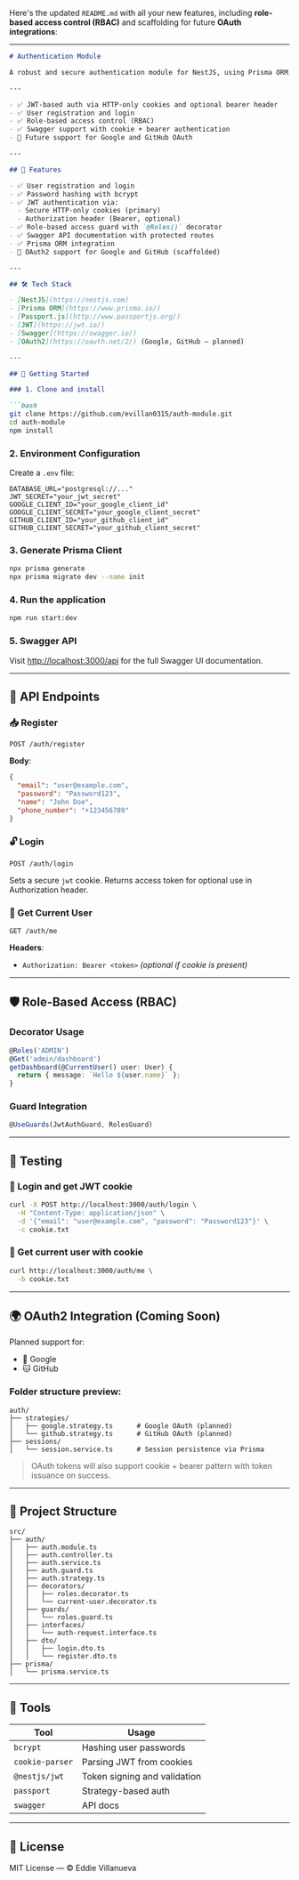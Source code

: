 Here's the updated `README.md` with all your new features, including **role-based access control (RBAC)** and scaffolding for future **OAuth integrations**:

---

````markdown
# Authentication Module

A robust and secure authentication module for NestJS, using Prisma ORM, JWT authentication via HTTP-only cookies, and full Swagger API documentation. OAuth support for Google and GitHub is scaffolded for future extension.

---

- ✅ JWT-based auth via HTTP-only cookies and optional bearer header
- ✅ User registration and login
- ✅ Role-based access control (RBAC)
- ✅ Swagger support with cookie + bearer authentication
- 🚧 Future support for Google and GitHub OAuth

---

## 🔐 Features

- ✅ User registration and login
- ✅ Password hashing with bcrypt
- ✅ JWT authentication via:
  - Secure HTTP-only cookies (primary)
  - Authorization header (Bearer, optional)
- ✅ Role-based access guard with `@Roles()` decorator
- ✅ Swagger API documentation with protected routes
- ✅ Prisma ORM integration
- 🚧 OAuth2 support for Google and GitHub (scaffolded)

---

## 🛠 Tech Stack

- [NestJS](https://nestjs.com)
- [Prisma ORM](https://www.prisma.io/)
- [Passport.js](http://www.passportjs.org/)
- [JWT](https://jwt.io/)
- [Swagger](https://swagger.io/)
- [OAuth2](https://oauth.net/2/) (Google, GitHub — planned)

---

## 🚀 Getting Started

### 1. Clone and install

```bash
git clone https://github.com/evillan0315/auth-module.git
cd auth-module
npm install
````

### 2. Environment Configuration

Create a `.env` file:

```env
DATABASE_URL="postgresql://..."
JWT_SECRET="your_jwt_secret"
GOOGLE_CLIENT_ID="your_google_client_id"
GOOGLE_CLIENT_SECRET="your_google_client_secret"
GITHUB_CLIENT_ID="your_github_client_id"
GITHUB_CLIENT_SECRET="your_github_client_secret"
```

### 3. Generate Prisma Client

```bash
npx prisma generate
npx prisma migrate dev --name init
```

### 4. Run the application

```bash
npm run start:dev
```

### 5. Swagger API

Visit [http://localhost:3000/api](http://localhost:3000/api) for the full Swagger UI documentation.

---

## 🔑 API Endpoints

### 📥 Register

```
POST /auth/register
```

**Body**:

```json
{
  "email": "user@example.com",
  "password": "Password123",
  "name": "John Doe",
  "phone_number": "+123456789"
}
```

### 🔓 Login

```
POST /auth/login
```

Sets a secure `jwt` cookie. Returns access token for optional use in Authorization header.

### 🧾 Get Current User

```
GET /auth/me
```

**Headers**:

* `Authorization: Bearer <token>` *(optional if cookie is present)*

---

## 🛡️ Role-Based Access (RBAC)

### Decorator Usage

```ts
@Roles('ADMIN')
@Get('admin/dashboard')
getDashboard(@CurrentUser() user: User) {
  return { message: `Hello ${user.name}` };
}
```

### Guard Integration

```ts
@UseGuards(JwtAuthGuard, RolesGuard)
```

---

## 🧪 Testing

### 🔐 Login and get JWT cookie

```bash
curl -X POST http://localhost:3000/auth/login \
  -H "Content-Type: application/json" \
  -d '{"email": "user@example.com", "password": "Password123"}' \
  -c cookie.txt
```

### 👤 Get current user with cookie

```bash
curl http://localhost:3000/auth/me \
  -b cookie.txt
```

---

## 🌍 OAuth2 Integration (Coming Soon)

Planned support for:

* 🔗 Google
* 🐱 GitHub

### Folder structure preview:

```
auth/
├── strategies/
│   ├── google.strategy.ts      # Google OAuth (planned)
│   └── github.strategy.ts      # GitHub OAuth (planned)
├── sessions/
│   └── session.service.ts      # Session persistence via Prisma
```

> OAuth tokens will also support cookie + bearer pattern with token issuance on success.

---

## 📁 Project Structure

```
src/
├── auth/
│   ├── auth.module.ts
│   ├── auth.controller.ts
│   ├── auth.service.ts
│   ├── auth.guard.ts
│   ├── auth.strategy.ts
│   ├── decorators/
│   │   ├── roles.decorator.ts
│   │   └── current-user.decorator.ts
│   ├── guards/
│   │   └── roles.guard.ts
│   ├── interfaces/
│   │   └── auth-request.interface.ts
│   ├── dto/
│   │   ├── login.dto.ts
│   │   └── register.dto.ts
├── prisma/
│   └── prisma.service.ts
```

---

## 🧰 Tools

| Tool            | Usage                        |
| --------------- | ---------------------------- |
| `bcrypt`        | Hashing user passwords       |
| `cookie-parser` | Parsing JWT from cookies     |
| `@nestjs/jwt`   | Token signing and validation |
| `passport`      | Strategy-based auth          |
| `swagger`       | API docs                     |

---

## 📄 License

MIT License — © Eddie Villanueva


